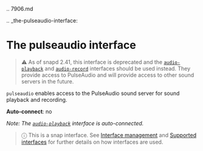 .. 7906.md

.. _the-pulseaudio-interface:

# The pulseaudio interface

> ⚠  As of snapd 2.41, this interface is deprecated and the [`audio-playback`](/t/the-audio-playback-interface/13089) and [`audio-record`](/t/the-audio-record-interface/13090) interfaces should be used instead. They provide access to PulseAudio and will provide access to other sound servers in the future.

`pulseaudio` enables access to the PulseAudio sound server for sound playback and recording.

**Auto-connect**: no

*Note: The [`audio-playback`](/t/the-audio-playback-interface/13089) interface is auto-connected.*

> ⓘ  This is a snap interface. See [Interface management](/t/interface-management/6154) and [Supported interfaces](/t/supported-interfaces/7744) for further details on how interfaces are used.